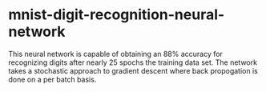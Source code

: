 # mnist-digit-recognition-neural-network
This neural network is capable of obtaining an 88% accuracy for recognizing digits after nearly 25 spochs the training data set. The network takes a stochastic approach to gradient descent where back propogation is done on a per batch basis.
